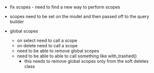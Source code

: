 * fix scopes - need to find a new way to perform scopes

* scopes need to be set on the model and then passed off to the query builder

* global scopes
    - on select need to call a scope
    - on delete need to call a scope
    - need to be able to remove global scopes
    - need to be able to able to call something like with_trashed()
        - this needs to remove global scopes only from the soft deletes class 